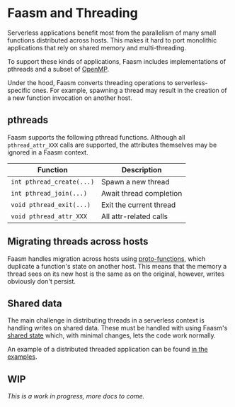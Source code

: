 # Faasm and Threading

Serverless applications benefit most from the parallelism of many small functions
distributed across hosts. This makes it hard to port monolithic applications that 
rely on shared memory and multi-threading.

To support these kinds of applications, Faasm includes implementations of pthreads 
and a subset of [OpenMP](openmp.md). 

Under the hood, Faasm converts threading operations to serverless-specific ones. 
For example, spawning a thread may result in the creation of a new function invocation 
on another host. 

## pthreads
 
Faasm supports the following pthread functions. Although all `pthread_attr_XXX` calls
are supported, the attributes themselves may be ignored in a Faasm context.
 
| Function | Description  |
|---|---|
| `int pthread_create(...)` | Spawn a new thread | 
| `int pthread_join(...)` | Await thread completion |
| `void pthread_exit(...)` | Exit the current thread |
| `void pthread_attr_XXX` | All attr-related calls |

## Migrating threads across hosts

Faasm handles migration across hosts using [proto-functions](proto_faaslets.md), which 
duplicate a function's state on another host. This means that the memory a thread sees on 
its new host is the same as on the original, however, writes obviously don't persist. 

## Shared data

The main challenge in distributing threads in a serverless context is handling writes on
shared data. These must be handled with using Faasm's [shared state](state.md) which,
with minimal changes, lets the code work normally.

An example of a distributed threaded application can be found [in the examples](../func/demo/threads_dist.cpp).

## WIP

_This is a work in progress, more docs to come._
